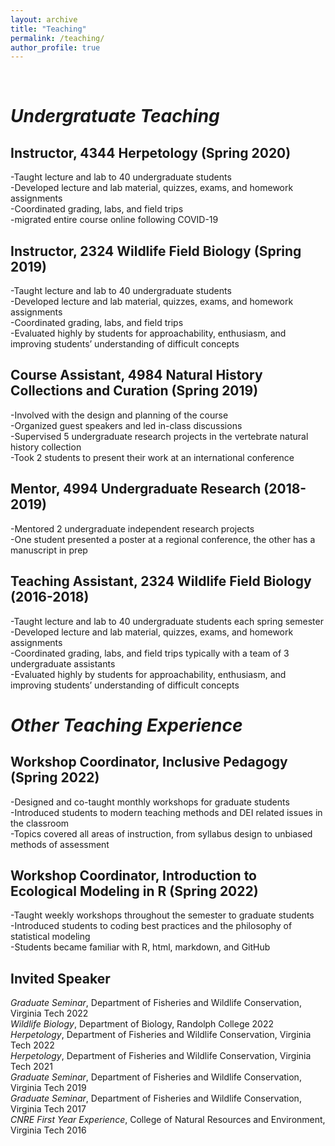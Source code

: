 ```yaml
---
layout: archive
title: "Teaching"
permalink: /teaching/
author_profile: true
---
```


<br />

# _Undergratuate Teaching_

## Instructor, 4344 Herpetology (Spring 2020)

-Taught lecture and lab to 40 undergraduate students\
-Developed lecture and lab material, quizzes, exams, and homework assignments\
-Coordinated grading, labs, and field trips\
-migrated entire course online following COVID-19


## Instructor, 2324 Wildlife Field Biology (Spring 2019)

-Taught lecture and lab to 40 undergraduate students\
-Developed lecture and lab material, quizzes, exams, and homework assignments\
-Coordinated grading, labs, and field trips\
-Evaluated highly by students for approachability, enthusiasm, and improving students’ understanding of difficult concepts


## Course Assistant, 4984 Natural History Collections and Curation (Spring 2019)

-Involved with the design and planning of the course\
-Organized guest speakers and led in-class discussions\
-Supervised 5 undergraduate research projects in the vertebrate natural history collection\
-Took 2 students to present their work at an international conference


## Mentor, 4994 Undergraduate Research (2018-2019)

-Mentored 2 undergraduate independent research projects\
-One student presented a poster at a regional conference, the other has a manuscript in prep


## Teaching Assistant, 2324 Wildlife Field Biology (2016-2018)

-Taught lecture and lab to 40 undergraduate students each spring semester\
-Developed lecture and lab material, quizzes, exams, and homework assignments\
-Coordinated grading, labs, and field trips typically with a team of 3 undergraduate assistants\
-Evaluated highly by students for approachability, enthusiasm, and improving students’ understanding of difficult concepts

# _Other Teaching Experience_

## Workshop Coordinator, Inclusive Pedagogy (Spring 2022)

-Designed and co-taught monthly workshops for graduate students\
-Introduced students to modern teaching methods and DEI related issues in the classroom\
-Topics covered all areas of instruction, from syllabus design to unbiased methods of assessment

## Workshop Coordinator, Introduction to Ecological Modeling in R (Spring 2022)

-Taught weekly workshops throughout the semester to graduate students\
-Introduced students to coding best practices and the philosophy of statistical modeling\
-Students became familiar with R, html, markdown, and GitHub

## Invited Speaker

_Graduate Seminar_, Department of Fisheries and Wildlife Conservation, Virginia Tech 2022\
_Wildlife Biology_, Department of Biology, Randolph College 2022\
_Herpetology_, Department of Fisheries and Wildlife Conservation, Virginia Tech 2022\
_Herpetology_, Department of Fisheries and Wildlife Conservation, Virginia Tech 2021\
_Graduate Seminar_, Department of Fisheries and Wildlife Conservation, Virginia Tech 2019\
_Graduate Seminar_, Department of Fisheries and Wildlife Conservation, Virginia Tech 2017\
_CNRE First Year Experience_, College of Natural Resources and Environment, Virginia Tech 2016
